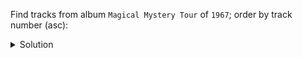 Find tracks from album `Magical Mystery Tour` of `1967`; order by track number (asc):

<details>
  <summary>Solution</summary>

```sql
SELECT *
FROM tracks_by_album
WHERE album_title = 'Magical Mystery Tour'
  AND album_year  = 1967; 
```{{execute}}

</details>
